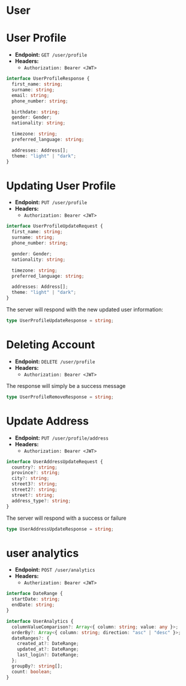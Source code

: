 # User

# User Profile

- **Endpoint:** `GET /user/profile`
- **Headers:**
  - `Authorization: Bearer <JWT>`

```ts
interface UserProfileResponse {
  first_name: string;
  surname: string;
  email: string;
  phone_number: string;

  birthdate: string;
  gender: Gender;
  nationality: string;

  timezone: string;
  preferred_language: string;

  addresses: Address[];
  theme: "light" | "dark";
}
```

# Updating User Profile

- **Endpoint:** `PUT /user/profile`
- **Headers:**
  - `Authorization: Bearer <JWT>`

```ts
interface UserProfileUpdateRequest {
  first_name: string;
  surname: string;
  phone_number: string;

  gender: Gender;
  nationality: string;

  timezone: string;
  preferred_language: string;

  addresses: Address[];
  theme: "light" | "dark";
}
```

The server will respond with the new updated user information:

```ts
type UserProfileUpdateResponse = string;
```

# Deleting Account

- **Endpoint:** `DELETE /user/profile`
- **Headers:**
  - `Authorization: Bearer <JWT>`

The response will simply be a success message

```ts
type UserProfileRemoveResponse = string;
```

# Update Address

- **Endpoint:** `PUT /user/profile/address`
- **Headers:**
  - `Authorization: Bearer <JWT>`

```ts
interface UserAddressUpdateRequest {
  country?: string;
  province?: string;
  city?: string;
  street3?: string;
  street2?: string;
  street?: string;
  address_type?: string;
}
```

The server will respond with a success or failure

```ts
type UserAddressUpdateResponse = string;
```

# user analytics

- **Endpoint:** `POST /user/analytics`
- **Headers:**
  - `Autherization: Bearer <JWT>`

```ts
interface DateRange {
  startDate: string;
  endDate: string;
}

interface UserAnalytics {
  columnValueComparison?: Array<{ column: string; value: any }>;
  orderBy?: Array<{ column: string; direction: "asc" | "desc" }>;
  dateRanges?: {
    created_at?: DateRange;
    updated_at?: DateRange;
    last_login?: DateRange;
  };
  groupBy?: string[];
  count: boolean;
}
```
